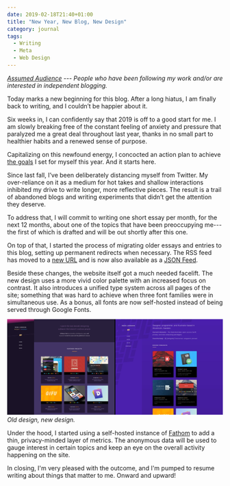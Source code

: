 ```yaml
---
date: 2019-02-18T21:40+01:00
title: "New Year, New Blog, New Design"
category: journal
tags:
  - Writing
  - Meta
  - Web Design
---
```


*[Assumed Audience](https://www.chriskrycho.com/2018/assumed-audiences.html) --- People who have been following my work and/or are interested in independent blogging.*

Today marks a new beginning for this blog. After a long hiatus, I am finally back to writing, and I couldn’t be happier about it.

Six weeks in, I can confidently say that 2019 is off to a good start for me. I am slowly breaking free of the constant feeling of anxiety and pressure that paralyzed me a great deal throughout last year, thanks in no small part to healthier habits and a renewed sense of purpose.

Capitalizing on this newfound energy, I concocted an action plan to achieve [the goals] I set for myself this year. And it starts here.

Since last fall, I’ve been deliberately distancing myself from Twitter. My over-reliance on it as a medium for hot takes and shallow interactions inhibited my drive to write longer, more reflective pieces. The result is a trail of abandoned blogs and writing experiments that didn’t get the attention they deserve.

To address that, I will commit to writing one short essay per month, for the next 12 months, about one of the topics that have been preoccupying me---the first of which is drafted and will be out shortly after this one.

On top of that, I started the process of migrating older essays and entries to this blog, setting up permanent redirects when necessary. The RSS feed has moved to a [new URL][RSS] and is now also available as a [JSON Feed][JSON].

Beside these changes, the website itself got a much needed facelift. The new design uses a more vivid color palette with an increased focus on contrast. It also introduces a unified type system across all pages of the site; something that was hard to achieve when three font families were in simultaneous use. As a bonus, all fonts are now self-hosted instead of being served through Google Fonts.

![Old vs. New Design](old-new-design.jpg) _Old design, new design._

Under the hood, I started using a self-hosted instance of [Fathom] to add a thin, privacy-minded layer of metrics. The anonymous data will be used to gauge interest in certain topics and keep an eye on the overall activity happening on the site.

In closing, I'm very pleased with the outcome, and I'm pumped to resume writing about things that matter to me. Onward and upward!

[RSS]: /feed.xml
[JSON]: /feed.json
[Fathom]: https://usefathom.com/
[the goals]: https://widegamut.club/@kaishin/101341226283154612
